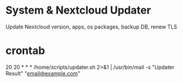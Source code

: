 # System & Nextcloud Updater
Update Nextcloud version, apps, os packages, backup DB, renew TLS 

# crontab
20 20 * * * /home/scripts/updater.sh 2>&1 | /usr/bin/mail -s "Updater Result" "email@example.com"

